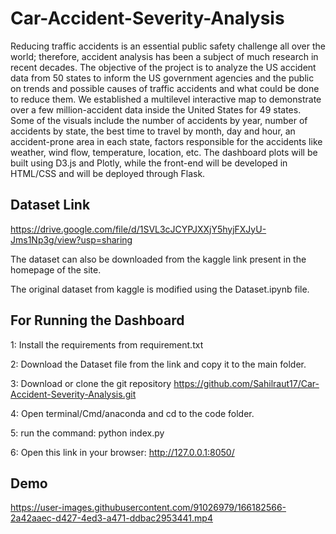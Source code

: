 # Car-Accident-Severity-Analysis
Reducing traffic accidents is an essential public safety challenge all over the world; therefore, accident analysis has been a subject of much research in recent decades. The objective of the project is to analyze the US accident data from 50 states to inform the US government agencies and the public on trends and possible causes of traffic accidents and what could be done to reduce them. We established a multilevel interactive map to demonstrate over a few million-accident data inside the United States for 49 states. Some of the visuals include the number of accidents by year, number of accidents by state, the best time to travel by month, day and hour, an accident-prone area in each state, factors responsible for the accidents like weather, wind flow, temperature, location, etc. The dashboard plots will be built using D3.js and Plotly, while the front-end will be developed in HTML/CSS and will be deployed through Flask.

## Dataset Link 

https://drive.google.com/file/d/1SVL3cJCYPJXXjY5hyjFXJyU-Jms1Np3g/view?usp=sharing

The dataset can also be downloaded from the kaggle link present in the homepage of the site. 

The original dataset from kaggle is modified using the Dataset.ipynb file. 

## For Running the Dashboard

1: Install the requirements from requirement.txt

2: Download the Dataset file from the link and copy it to the main folder.

3: Download or clone the git repository 
https://github.com/Sahilraut17/Car-Accident-Severity-Analysis.git

4:  Open terminal/Cmd/anaconda and cd to the code folder.

5: run the command: python index.py

6: Open this link in your browser: http://127.0.0.1:8050/

## Demo 


https://user-images.githubusercontent.com/91026979/166182566-2a42aaec-d427-4ed3-a471-ddbac2953441.mp4




